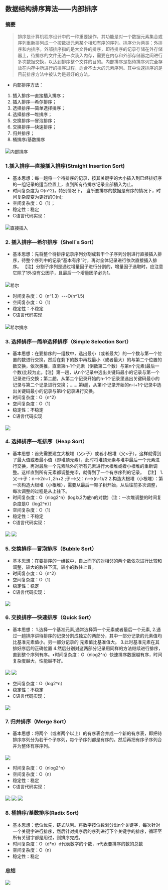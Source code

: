 ## 数据结构排序算法——内部排序
### 摘要
> 排序是计算机程序设计中的一种重要操作，其功能是对一个数据元素集合或序列重新排列成一个按数据元素某个相知有序的序列。排序分为两类：外排序和内排序。外部排序指的是大文件的排序，即待排序的记录存储在外存储器上，待排序的文件无法一次装入内存，需要在内存和外部存储器之间进行多次数据交换，以达到排序整个文件的目的。内部排序是指待排序列完全存放在内存中所进行的排序过程，适合不太大的元素序列。其中快速排序的是目前排序方法中被认为是最好的方法。
-  内部排序方法：
1. 插入排序—直接插入排序；
2. 插入排序—希尔排序；
3. 选择排序—简单选择排序；
4. 选择排序—堆排序；
5. 交换排序—冒泡排序；
6. 交换排序—快速排序；
7. 归并排序；
8. 桶排序/基数排序
####
![内部排序](https://upload-images.jianshu.io/upload_images/2077144-aacd6a8212ec156d.jpg)

### 1.插入排序—直接插入排序(Straight Insertion Sort)
- 基本思想：每一趟将一个待排序的记录，按其关键字的大小插入到已经排好序的一组记录的适当位置上，直到所有待排序记录全部插入为止。
- 时间复杂度为 O(n^2)，特别情况下， 当所要排序的数据是有序的情况下，时间复杂度变为更好的O(n);
- 空间复杂度：O（1）；
- 稳定性：稳定
- C语言代码实现：
####
![直接插入](https://upload-images.jianshu.io/upload_images/2077144-07154377c7ef3e84.PNG)

### 2. 插入排序—希尔排序（Shell`s Sort）
- 基本思想：先将整个待排序记录序列分割成若干个子序列分别进行直接插入排序，待整个序列中的记录“基本有序”时，再对全体记录进行依次直接插入排序。
【注】分割子序列是通过增量因子进行分割的，增量因子选取时，应注意它除了1外没有公因子，且最后一个增量因子必为1。
####
![希尔](https://upload-images.jianshu.io/upload_images/2077144-5d740374bdf12582.jpg)
- 时间复杂度：O（n^1.3）---O(n^1.5)
- 空间复杂度：O（1）
- 稳定性：不稳定
- C语言代码实现
####
![希尔排序](https://upload-images.jianshu.io/upload_images/2077144-d7f595f0877ebe51.PNG)

### 3. 选择排序—简单选择排序（Simple Selection Sort）
- 基本思想：在要排序的一组数中，选出最小（或者最大）的一个数与第一个位置的数进行交换，然后在剩下的数中再找最小（或者最大）的与第二个位置的数交换，依次类推，直至第n-1个元素（倒数第二个数）与第n个元素(最后一个数)比较为止。【注】第一趟，从n个记录中选出关键码最小的记录与第一个记录进行交换；第二趟，从第二个记录开始的n-1个记录里选出关键码最小的记录与第二个记录进行交换；.......第i趟，从第i个记录开始的n-i+1个记录中选出关键码最小的记录与第i个记录进行交换。
- 时间复杂度：O（n^2）
- 空间复杂度：O（1）
- 稳定性：不稳定
- C语言代码实现
####
![](https://upload-images.jianshu.io/upload_images/2077144-97adb0437cb0bb63.PNG)

### 4. 选择排序—堆排序（Heap Sort）
- 基本思想：首先需要建立大根堆（父>子）或者小根堆（父<子），这样就得到了最大值或者最小值（即堆顶元素），此时将堆顶元素与堆中最后一个元素进行交换，再对最后一个元素除外的所有元素进行大根堆或者小根堆的重新调整。这样直到所有元素都调整完毕，就得到了一个有序序列的记录。
【注】
1.父-->子：n-->2*n+1 ,2*n+2 ;子-->父：n-->(n-1)/2
2.构造大根堆（小根堆）：第一次构造大根堆（小根堆），需要从最后一颗子树开始，从后往前多次调整，每次调整的过程是从上往下。
- 时间复杂度：O（nlog2^n）(log以2为底n的对数)（注：一次堆调整的时间复杂度是O（log2^n））
- 空间复杂度：O（1）
- 稳定性：不稳定
- C语言代码实现：
####
![](https://upload-images.jianshu.io/upload_images/2077144-1f9f26963b67ec88.PNG)
![](https://upload-images.jianshu.io/upload_images/2077144-ecd81407e1740188.PNG)

### 5. 交换排序—冒泡排序（Bubble Sort）
- 基本思想：在要排序的一组数中，自上而下的对相邻的两个数依次进行比较和调整，较大的数往下沉，较小的数往上冒。
- 时间复杂度：O（n^2）
- 空间复杂度：O（1）
- 稳定性：稳定
- C语言代码实现：
 ####
 ![](https://www.jianshu.com/p/3da04f989d00)

 ### 6. 交换排序—快速排序（Quick Sort）
- 基本思想：
1.选择一个基准元素,通常选择第一个元素或者最后一个元素,
2.通过一趟排序讲待排序的记录分割成独立的两部分，其中一部分记录的元素值均比基准元素值小。另一部分记录的 元素值比基准值大。
3.此时基准元素在其排好序后的正确位置
4.然后分别对这两部分记录用同样的方法继续进行排序，直到整个序列有序。•时间复杂度：O（nlog2^n）快速排序数据越有序，时间复杂度越大，性能越不好。
####
![](https://upload-images.jianshu.io/upload_images/2077144-e6fddeb29cbeae9a.jpg)
![](https://upload-images.jianshu.io/upload_images/2077144-2a1063ef6b6e61ae.jpg)
- 空间复杂度：O（log2^n）
- 稳定性：不稳定
- C语言代码实现：
####
![](https://upload-images.jianshu.io/upload_images/2077144-e610d27d04d50a8a.PNG)

### 7. 归并排序（Merge Sort）
- 基本思想：将两个（或者两个以上）的有序表合并成一个新的有序表，即把待排序序列分为若干个子序列，每个子序列都是有序的。然后再把有序子序列合并为整体有序序列。
####
![](https://upload-images.jianshu.io/upload_images/2077144-142c6fe3cc7df2ad.jpg)
- 时间复杂度：O（nlog2^n）
- 空间复杂度：O（n）
- 稳定性：稳定
- C语言代码实现：
####
![](https://upload-images.jianshu.io/upload_images/2077144-6c60ca8a6a985ffc.PNG)
![](https://upload-images.jianshu.io/upload_images/2077144-038df22e7facd4b3.PNG)
![](https://upload-images.jianshu.io/upload_images/2077144-7f33f1597dd79792.PNG)

### 8. 桶排序/基数排序(Radix Sort)
- 基本思想：低位优先，链式队列。将数字按位数划分出n个关键字，每次针对一个关键字进行排序，然后针对排序后的序列进行下个关键字的排序，循环至所有关键字都是用过，则排序完成。
- 时间复杂度：O（d*n）d代表数字的个数，n代表要排序的数的总数
- 空间复杂度：O（n）
- 稳定性：稳定

### 总结
####
![](https://upload-images.jianshu.io/upload_images/2077144-9785539c2b812eb4.jpg)



